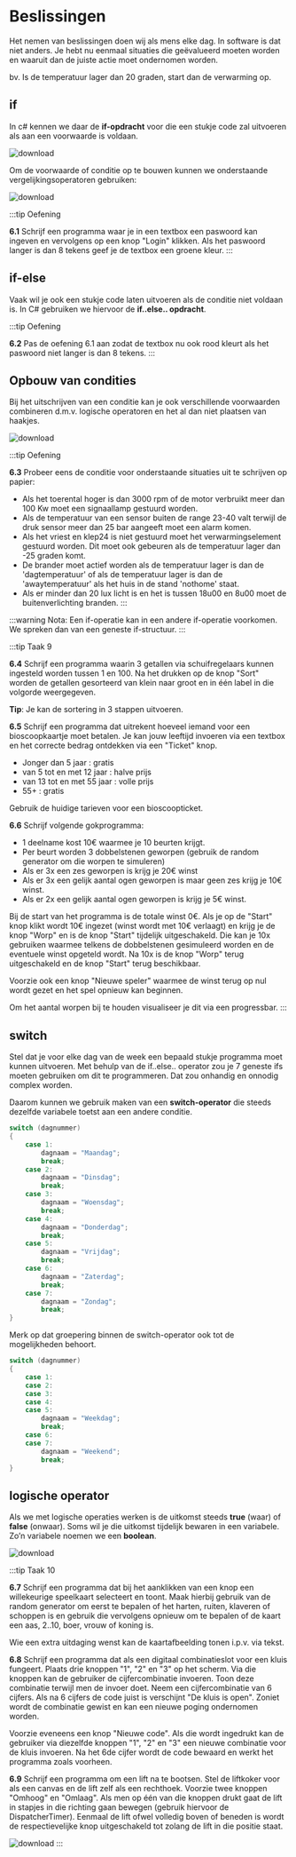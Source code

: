 # Beslissingen
Het nemen van beslissingen doen wij als mens elke dag. In software is dat niet anders. Je hebt nu eenmaal situaties die geëvalueerd moeten worden en waaruit dan de juiste actie moet ondernomen worden.

bv. Is de temperatuur lager dan 20 graden, start dan de verwarming op.

## if

In c# kennen we daar de **if-opdracht** voor die een stukje code zal uitvoeren als aan een voorwaarde is voldaan.

![download](./images/afbeelding1.png)

Om de voorwaarde of conditie op te bouwen kunnen we onderstaande vergelijkingsoperatoren gebruiken:

![download](./images/afbeelding2.png)

:::tip Oefening

**6.1** Schrijf een programma waar je in een textbox een paswoord kan ingeven en vervolgens op een knop "Login" klikken. Als het paswoord langer is dan 8 tekens geef je de textbox een groene kleur.
:::

## if-else

Vaak wil je ook een stukje code laten uitvoeren als de conditie niet voldaan is. In C# gebruiken we hiervoor de **if..else.. opdracht**.

:::tip Oefening

**6.2** Pas de oefening 6.1 aan zodat de textbox nu ook rood kleurt als het paswoord niet langer is dan 8 tekens.
:::

## Opbouw van condities

Bij het uitschrijven van een conditie kan je ook verschillende voorwaarden combineren d.m.v. logische operatoren en het al dan niet plaatsen van haakjes.

![download](./images/afbeelding3.png)

:::tip Oefening

**6.3** Probeer eens de conditie voor onderstaande situaties uit te schrijven op papier:
* Als het toerental hoger is dan 3000 rpm of de motor verbruikt meer dan 100 Kw moet een signaallamp gestuurd worden.
* Als de temperatuur van een sensor buiten de range 23-40 valt terwijl de druk sensor meer dan 25 bar aangeeft moet een alarm komen.
* Als het vriest en klep24 is niet gestuurd moet het verwarmingselement gestuurd worden. Dit moet ook gebeuren als de temperatuur lager dan -25 graden komt.
* De brander moet actief worden als de temperatuur lager is dan de 'dagtemperatuur' of als de temperatuur lager is dan de 'awaytemperatuur' als het huis in de stand 'nothome' staat.
* Als er minder dan 20 lux licht is en het is tussen 18u00 en 8u00 moet de buitenverlichting branden.
:::

:::warning Nota:
Een if-operatie kan in een andere if-operatie voorkomen. We spreken dan van een geneste if-structuur.
:::

:::tip Taak 9

**6.4** Schrijf een programma waarin 3 getallen via schuifregelaars kunnen ingesteld worden tussen 1 en 100. Na het drukken op de knop "Sort" worden de getallen gesorteerd van klein naar groot en in één label in die volgorde weergegeven.

**Tip**: Je kan de sortering in 3 stappen uitvoeren.

**6.5** Schrijf een programma dat uitrekent hoeveel iemand voor een bioscoopkaartje moet betalen. Je kan jouw leeftijd invoeren via een textbox en het correcte bedrag ontdekken via een "Ticket" knop.
* Jonger dan 5 jaar : gratis
* van 5 tot en met 12 jaar : halve prijs
* van 13 tot en met 55 jaar : volle prijs
* 55+ : gratis

Gebruik de huidige tarieven voor een bioscoopticket.

**6.6** Schrijf volgende gokprogramma:

* 1 deelname kost 10€ waarmee je 10 beurten krijgt.
* Per beurt worden 3 dobbelstenen geworpen (gebruik de random generator om die worpen te simuleren)
* Als er 3x een zes geworpen is krijg je 20€ winst
* Als er 3x een gelijk aantal ogen geworpen is maar geen zes krijg je 10€ winst.
* Als er 2x een gelijk aantal ogen geworpen is krijg je 5€ winst.

Bij de start van het programma is de totale winst 0€. Als je op de "Start" knop klikt wordt 10€ ingezet (winst wordt met 10€ verlaagt) en krijg je de knop "Worp" en is de knop "Start" tijdelijk uitgeschakeld. Die kan je 10x gebruiken waarmee telkens de dobbelstenen gesimuleerd worden en de eventuele winst opgeteld wordt. Na 10x is de knop "Worp" terug uitgeschakeld en de knop "Start" terug beschikbaar.

Voorzie ook een knop "Nieuwe speler" waarmee de winst terug op nul wordt gezet en het spel opnieuw kan beginnen.

Om het aantal worpen bij te houden visualiseer je dit via een progressbar.
:::

## switch

Stel dat je voor elke dag van de week een bepaald stukje programma moet kunnen uitvoeren. 
Met behulp van de if..else.. operator zou je 7 geneste ifs moeten gebruiken om dit te programmeren.
Dat zou onhandig en onnodig complex worden.

Daarom kunnen we gebruik maken van een **switch-operator** die steeds dezelfde variabele toetst aan een andere conditie.

```csharp
switch (dagnummer)
{
    case 1:
        dagnaam = "Maandag";
        break;
    case 2:
        dagnaam = "Dinsdag";
        break;
    case 3:
        dagnaam = "Woensdag";
        break;
    case 4:
        dagnaam = "Donderdag";
        break;
    case 5:
        dagnaam = "Vrijdag";
        break;
    case 6:
        dagnaam = "Zaterdag";
        break;
    case 7:
        dagnaam = "Zondag";
        break;        
}
```
Merk op dat groepering binnen de switch-operator ook tot de mogelijkheden behoort.

```csharp
switch (dagnummer)
{
    case 1:
    case 2:
    case 3:
    case 4:
    case 5:
        dagnaam = "Weekdag";
        break;
    case 6:
    case 7:
        dagnaam = "Weekend";
        break;        
}
```
## logische operator

Als we met logische operaties werken is de uitkomst steeds **true** (waar) of **false** (onwaar). Soms wil je die uitkomst tijdelijk bewaren in een variabele. Zo’n variabele noemen we een **boolean**.

![download](./images/afbeelding4.png)

:::tip Taak 10

**6.7** Schrijf een programma dat bij het aanklikken van een knop een willekeurige speelkaart selecteert en toont. Maak hierbij gebruik van de random generator om eerst te bepalen of het harten, ruiten, klaveren of schoppen is en gebruik die vervolgens opnieuw om te bepalen of de kaart een aas, 2..10, boer, vrouw of koning is.

Wie een extra uitdaging wenst kan de kaartafbeelding tonen i.p.v. via tekst.

**6.8** Schrijf een programma dat als een digitaal combinatieslot voor een kluis fungeert. Plaats drie knoppen "1", "2" en "3" op het scherm. Via die knoppen kan de gebruiker de cijfercombinatie invoeren. Toon deze combinatie terwijl men de invoer doet. Neem een cijfercombinatie van 6 cijfers. Als na 6 cijfers de code juist is verschijnt "De kluis is open". Zoniet wordt de combinatie gewist en kan een nieuwe poging ondernomen worden.

Voorzie eveneens een knop "Nieuwe code". Als die wordt ingedrukt kan de gebruiker via diezelfde knoppen "1", "2" en "3" een nieuwe combinatie voor de kluis invoeren. Na het 6de cijfer wordt de code bewaard en werkt het programma zoals voorheen.

**6.9** Schrijf een programma om een lift na te bootsen. Stel de liftkoker voor als een canvas en de lift zelf als een rechthoek. Voorzie twee knoppen "Omhoog" en "Omlaag". Als men op één van die knoppen drukt gaat de lift in stapjes in die richting gaan bewegen (gebruik hiervoor de DispatcherTimer). Eenmaal de lift ofwel volledig boven of beneden is wordt de respectievelijke knop uitgeschakeld tot zolang de lift in die positie staat.

![download](./images/afbeelding5.png)
:::

